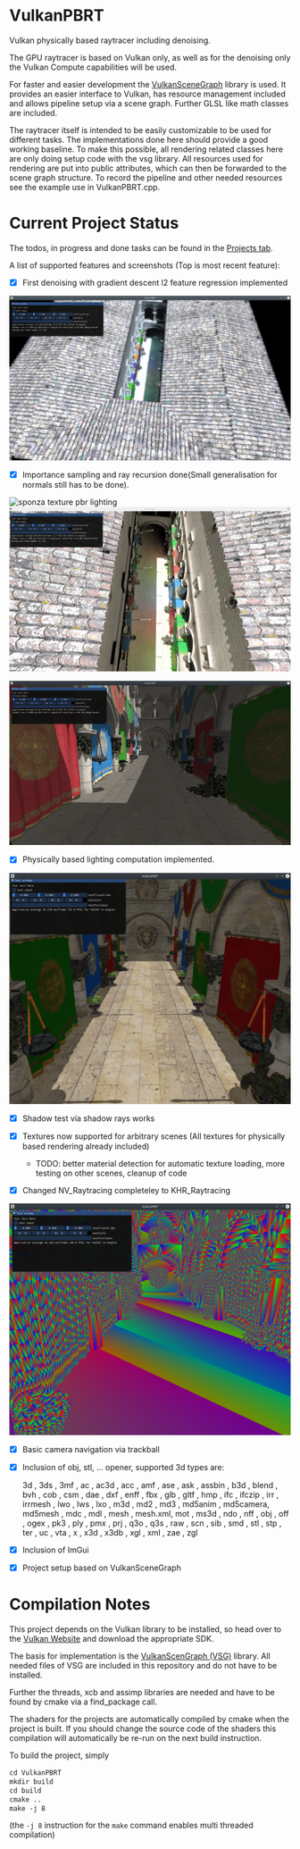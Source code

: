# VulkanPBRT
Vulkan physically based raytracer including denoising.

The GPU raytracer is based on Vulkan only, as well as for the denoising only the Vulkan Compute capabilities will be used.

For faster and easier development the [VulkanSceneGraph](https://github.com/vsg-dev/VulkanSceneGraph) library is used. It provides an easier interface to Vulkan, has resource management included and allows pipeline setup via a scene graph. Further GLSL like math classes are included.

The raytracer itself is intended to be easily customizable to be used for different tasks. The implementations done here should provide a good working baseline. To make this possible, all rendering related classes here are only doing setup code with the vsg library. All resources used for rendering are put into public attributes, which can then be forwarded to the scene graph structure. To record the pipeline and other needed resources see the example use in VulkanPBRT.cpp.

# Current Project Status
The todos, in progress and done tasks can be found in the [Projects tab](https://github.com/Lachei/VulkanPBRT/projects/1).

A list of supported features and screenshots (Top is most recent feature):
- [x] First denoising with gradient descent l2 feature regression implemented

![sponza denoised bfr](pictures/raytracing_denoising_bfr.png)

- [x] Importance sampling and ray recursion done(Small generalisation for normals still has to be done).

![sponza texture pbr lighting](pictures/raytrace_multi_importance.png)
![sponza texture pbr lighting](pictures/raytrace.png)

![sponza texture pbr lighting](pictures/lighting_no_bounces.png)

- [x] Physically based lighting computation implemented.

![sponza texture shadow](pictures/textured_shadow.png)

- [x] Shadow test via shadow rays works
- [x] Textures now supported for arbitrary scenes (All textures for physically based rendering already included)
    - TODO: better material detection for automatic texture loading, more testing on other scenes, cleanup of code

- [x] Changed NV_Raytracing completeley to KHR_Raytracing

![sponza easy](pictures/basic_raytracing.png)

- [x] Basic camera navigation via trackball
- [x] Inclusion of obj, stl, ... opener, supported 3d types are:
    
    3d        , 3ds     , 3mf     , ac      , ac3d    , acc     , amf     , ase     , ask     , assbin  , b3d     , blend   , bvh     , cob     , csm     , dae     , dxf     , enff    , fbx     , glb     , gltf    , hmp     , ifc     , ifczip  , irr     , irrmesh , lwo     , lws     , lxo     , m3d     , md2     , md3     , md5anim , md5camera, md5mesh , mdc     , mdl     , mesh    , mesh.xml, mot     , ms3d    , ndo     , nff     , obj     , off     , ogex    , pk3     , ply     , pmx     , prj     , q3o     , q3s     , raw     , scn     , sib     , smd     , stl     , stp     , ter     , uc      , vta     , x       , x3d     , x3db    , xgl     , xml     , zae     , zgl     
- [x] Inclusion of ImGui
- [x] Project setup based on VulkanSceneGraph

# Compilation Notes
This project depends on the Vulkan library to be installed, so head over to the [Vulkan Website](https://vulkan.lunarg.com/sdk/home) and download the appropriate SDK.

The basis for implementation is the [VulkanScenGraph (VSG)](https://github.com/vsg-dev/VulkanSceneGraph) library. All needed files of VSG are included in this repository and do not have to be installed.

Further the threads, xcb and assimp libraries are needed and have to be found by cmake via a find_package call.

The shaders for the projects are automatically compiled by cmake when the project is built. If you should change the source code of the shaders this compilation will automatically be re-run on the next build instruction.

To build the project, simply
```
cd VulkanPBRT
mkdir build
cd build
cmake ..
make -j 8
```
(the `-j 8` instruction for the `make` command enables multi threaded compilation)